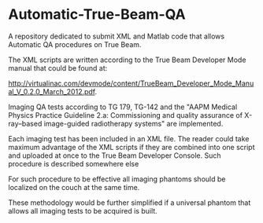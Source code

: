 Automatic-True-Beam-QA
======================
A repository dedicated to submit XML and Matlab code that allows Automatic QA procedures on True Beam. 

The XML scripts are written according to the True Beam Developer Mode manual that could be found at:

http://virtualinac.com/devmode/content/TrueBeam_Developer_Mode_Manual_V_0.2.0_March_2012.pdf. 

Imaging QA tests according to TG 179, TG-142 and the "AAPM Medical Physics Practice Guideline 2.a:
Commissioning and quality assurance of X-ray–based image-guided radiotherapy systems" are implemented. 

Each imaging test has been included in an XML file. The reader could take maximum advantage of the XML scripts if they are combined into one script and uploaded at once to the True Beam Developer Console. Such procedure is described somewhere else

For such procedure to be effective all imaging phantoms should be localized on the couch at the same time. 

These methodology would be further simplified if a universal phantom that allows all imaging tests to be acquired is built. 


